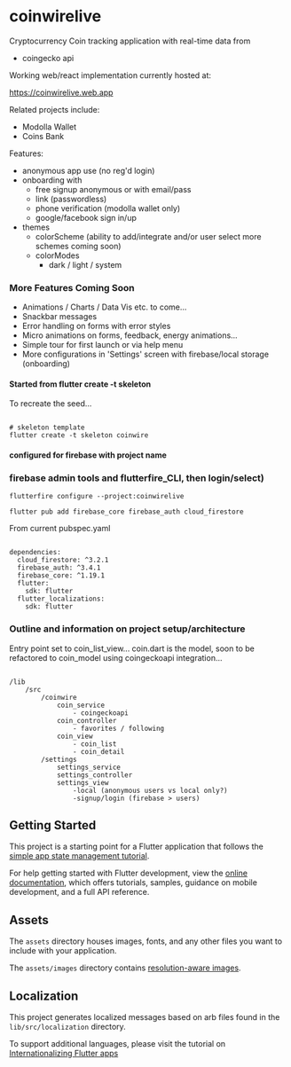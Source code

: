 # coinwirelive

Cryptocurrency Coin tracking application with real-time data from 

-   coingecko api

Working web/react implementation currently hosted at:

https://coinwirelive.web.app

Related projects include: 
-   Modolla Wallet
-   Coins Bank 

Features: 
-   anonymous app use (no reg'd login)
-   onboarding with 
    -   free signup anonymous or with email/pass
    -   link (passwordless)
    -   phone verification (modolla wallet only)
    -   google/facebook sign in/up
-   themes
    -   colorScheme (ability to add/integrate and/or user select more schemes coming soon)
    -   colorModes
        -   dark / light / system


### More Features Coming Soon

- Animations / Charts / Data Vis etc. to come...
- Snackbar messages
- Error handling on forms with error styles
- Micro animations on forms, feedback, energy animations... 
- Simple tour for first launch or via help menu
- More configurations in 'Settings' screen with firebase/local storage (onboarding)


#### Started from flutter create -t skeleton

To recreate the seed...

```

# skeleton template 
flutter create -t skeleton coinwire

```

#### configured for firebase with project name 
### firebase admin tools and flutterfire_CLI, then login/select)

```
flutterfire configure --project:coinwirelive
```


```
flutter pub add firebase_core firebase_auth cloud_firestore

```

From current pubspec.yaml
```

dependencies:
  cloud_firestore: ^3.2.1
  firebase_auth: ^3.4.1
  firebase_core: ^1.19.1
  flutter:
    sdk: flutter
  flutter_localizations:
    sdk: flutter

```

### Outline and information on project setup/architecture

Entry point set to coin_list_view... coin.dart is the model, soon to be refactored to coin_model using coingeckoapi integration...

```

/lib
    /src
        /coinwire
            coin_service 
                - coingeckoapi
            coin_controller
                - favorites / following
            coin_view
                - coin_list
                - coin_detail
        /settings 
            settings_service
            settings_controller
            settings_view
                -local (anonymous users vs local only?)
                -signup/login (firebase > users)

```

## Getting Started

This project is a starting point for a Flutter application that follows the
[simple app state management
tutorial](https://flutter.dev/docs/development/data-and-backend/state-mgmt/simple).

For help getting started with Flutter development, view the
[online documentation](https://flutter.dev/docs), which offers tutorials,
samples, guidance on mobile development, and a full API reference.

## Assets

The `assets` directory houses images, fonts, and any other files you want to
include with your application.

The `assets/images` directory contains [resolution-aware
images](https://flutter.dev/docs/development/ui/assets-and-images#resolution-aware).

## Localization

This project generates localized messages based on arb files found in
the `lib/src/localization` directory.

To support additional languages, please visit the tutorial on
[Internationalizing Flutter
apps](https://flutter.dev/docs/development/accessibility-and-localization/internationalization)
